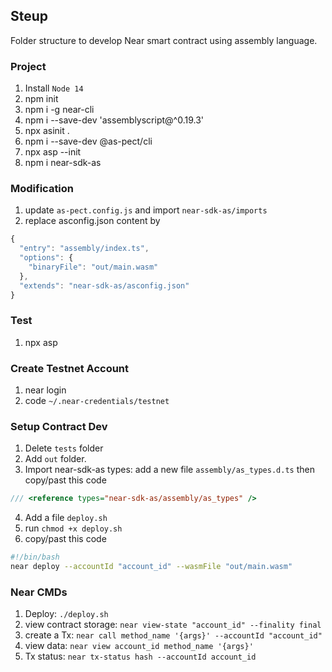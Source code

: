 ## Steup
Folder structure to develop Near smart contract using assembly language.

### Project

1. Install `Node 14`
2. npm init
3. npm i -g near-cli
4. npm i --save-dev 'assemblyscript@^0.19.3'
5. npx asinit .
6. npm i --save-dev @as-pect/cli
7. npx asp --init
8. npm i near-sdk-as

### Modification

1. update `as-pect.config.js` and import `near-sdk-as/imports`
2. replace asconfig.json content by
```js
{
  "entry": "assembly/index.ts",
  "options": {
    "binaryFile": "out/main.wasm"
  },
  "extends": "near-sdk-as/asconfig.json"
}
``` 
### Test

1. npx asp

### Create Testnet Account

1. near login
2. code `~/.near-credentials/testnet`

### Setup Contract Dev

1. Delete `tests` folder
2. Add `out` folder.
3. Import near-sdk-as types: add a new file `assembly/as_types.d.ts` then copy/past this code
```js
/// <reference types="near-sdk-as/assembly/as_types" />
```
4. Add a file `deploy.sh`
5. run `chmod +x deploy.sh`
6. copy/past this code

```sh
#!/bin/bash
near deploy --accountId "account_id" --wasmFile "out/main.wasm"
```

### Near CMDs

1. Deploy: `./deploy.sh`
2. view contract storage: `near view-state "account_id" --finality final`
3. create a Tx: `near call method_name '{args}' --accountId "account_id"`
4. view data: `near view account_id method_name '{args}'`
5. Tx status: `near tx-status hash --accountId account_id`
